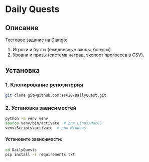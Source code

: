 # Daily Quests

## Описание
Тестовое задание на Django:
1. Игроки и бусты (ежедневные входы, бонусы).
2. Уровни и призы (система наград, экспорт прогресса в CSV).

## Установка

### 1. Клонирование репозитория

```bash
git clone git@github.com:zsv28/DailyQuest.git
```

### 2. Установка зависимостей
```bash
python -m venv venv
source venv/bin/activate  # для Linux/MacOS
venv\Scripts\activate  # для Windows
```
#### Установите зависимости:

```bash
cd DailyQuests
pip install -r requirements.txt
```